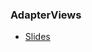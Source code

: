 ### AdapterViews
- [Slides](https://docs.google.com/presentation/d/1yErXOh31gymLKw2c6pGDCSA1CqAGWw9QwqCAZPyxDDA)
